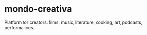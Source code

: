 # mondo-creativa
Platform for creators: films, music, literature, cooking, art, podcasts, performances.
